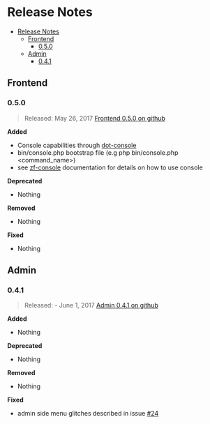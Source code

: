 # Release Notes

- [Release Notes](#release-notes)
    - [Frontend](#frontend)
        - [0.5.0](#050)
    - [Admin](#admin)
        - [0.4.1](#041)

## Frontend

### 0.5.0

> Released: May 26, 2017
> [Frontend 0.5.0 on github](https://github.com/dotkernel/frontend/tree/0.5.0)

**Added**

- Console capabilities through [dot-console](https://github.com/dotkernel/dot-console)
- bin/console.php bootstrap file (e.g php bin/console.php <command_name>)
- see [zf-console](https://github.com/zfcampus/zf-console) documentation for details on how to use console

**Deprecated**

- Nothing

**Removed**

- Nothing

**Fixed**

- Nothing

## Admin

### 0.4.1

> Released: - June 1, 2017
> [Admin 0.4.1 on github](https://github.com/dotkernel/admin/tree/0.4.1)

**Added**

- Nothing

**Deprecated**

- Nothing

**Removed**

- Nothing

**Fixed**

- admin side menu glitches described in issue [#24](https://github.com/dotkernel/admin/issues/24)

